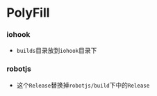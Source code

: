 # PolyFill

### iohook

- `builds`目录放到`iohook`目录下

### robotjs

- 这个`Release`替换掉`robotjs/build`下中的`Release`